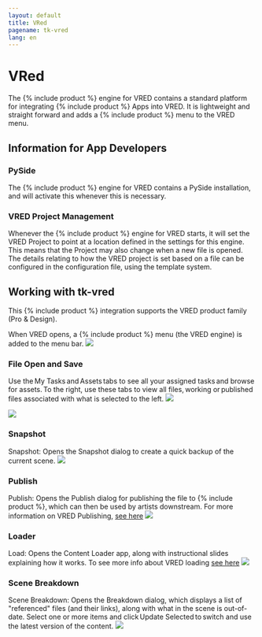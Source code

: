 ```yaml
---
layout: default
title: VRed
pagename: tk-vred
lang: en
---
```


# VRed

The {% include product %} engine for VRED contains a standard platform for integrating {% include product %} Apps into VRED. It is lightweight and straight forward and adds a {% include product %} menu to the VRED menu.

## Information for App Developers

### PySide

The {% include product %} engine for VRED contains a PySide installation, and will activate this whenever this is necessary.

### VRED Project Management

Whenever the {% include product %} engine for VRED starts, it will set the VRED Project to point at a location defined in the settings for this engine. This means that the Project may also change when a new file is opened. The details relating to how the VRED project is set based on a file can be configured in the configuration file, using the template system.

## Working with tk-vred

This {% include product %} integration supports the VRED product family (Pro & Design).

When VRED opens, a {% include product %} menu (the VRED engine) is added to the menu bar.
![](https://help.autodesk.com/cloudhelp/2020/ENU/VRED-Shotgun/images/ShotgunMenuVRED.png)

### File Open and Save

Use the My Tasks and Assets tabs to see all your assigned tasks and browse for assets. To the right, use these tabs to view all files, working or published files associated with what is selected to the left.
![](https://help.autodesk.com/cloudhelp/2020/ENU/VRED-Shotgun/images/ShotgunFileOpenVRED.png)

![](https://help.autodesk.com/cloudhelp/2020/ENU/VRED-Shotgun/images/ShotgunFileSaveVRED.png)

### Snapshot

Snapshot: Opens the Snapshot dialog to create a quick backup of the current scene.
![](https://help.autodesk.com/cloudhelp/2020/ENU/VRED-Shotgun/images/ShotgunSnapshotVRED.png)

### Publish

Publish: Opens the Publish dialog for publishing the file to {% include product %}, which can then be used by artists downstream. For more information on VRED Publishing, [see here](https://github.com/shotgunsoftware/tk-vred/wiki/Publishing)
![](https://help.autodesk.com/cloudhelp/2020/ENU/VRED-Shotgun/images/ShotgunPublishVRED.png)

### Loader

Load: Opens the Content Loader app, along with instructional slides explaining how it works.
To see more info about VRED loading [see here](https://github.com/shotgunsoftware/tk-vred/wiki/Loading)
![](https://help.autodesk.com/cloudhelp/2020/ENU/VRED-Shotgun/images/ShotgunLoaderVRED.png)

### Scene Breakdown

Scene Breakdown: Opens the Breakdown dialog, which displays a list of "referenced" files (and their links), along with what in the scene is out-of-date. Select one or more items and click Update Selected to switch and use the latest version of the content.
![](https://help.autodesk.com/cloudhelp/2020/ENU/VRED-Shotgun/images/ShotgunBreakdownVRED.png)
